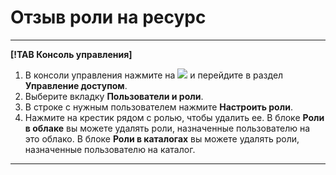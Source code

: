 # Отзыв роли на ресурс

---

**[!TAB Консоль управления]**

1. В консоли управления нажмите на ![](../_assets/ugly-sandwich.svg) и перейдите в раздел **Управление доступом**.
2. Выберите вкладку **Пользователи и роли**.
3. В строке с нужным пользователем нажмите **Настроить роли**.
4. Нажмите на крестик рядом с ролью, чтобы удалить ее. В блоке **Роли в облаке** вы можете удалять роли, назначенные пользователю на это облако. В блоке **Роли в каталогах** вы можете удалять роли, назначенные пользователю на каталог.

---